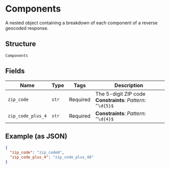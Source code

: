 
# Components

A nested object containing a breakdown of each component of a reverse geocoded response.

## Structure

`Components`

## Fields

| Name | Type | Tags | Description |
|  --- | --- | --- | --- |
| `zip_code` | `str` | Required | The 5-digit ZIP code<br>**Constraints**: *Pattern*: `^\d{5}$` |
| `zip_code_plus_4` | `str` | Required | **Constraints**: *Pattern*: `^\d{4}$` |

## Example (as JSON)

```json
{
  "zip_code": "zip_code0",
  "zip_code_plus_4": "zip_code_plus_48"
}
```

